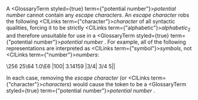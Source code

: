  



A <GlossaryTerm styled={true} term={"potential number"}><i>potential number</i></GlossaryTerm> cannot contain any *escape characters*. An *escape character* robs the following <ClLinks  term={"character"}><i>character</i></ClLinks> of all syntactic qualities, forcing it to be strictly <ClLinks  term={"alphabetic"}><i>alphabetic</i></ClLinks><sub>2</sub> and therefore unsuitable for use in a <GlossaryTerm styled={true} term={"potential number"}><i>potential number</i></GlossaryTerm> . For example, all of the following representations are interpreted as <ClLinks  term={"symbol"}><i>symbols</i></ClLinks>, not <ClLinks  term={"number"}><i>numbers</i></ClLinks>: 



\256 25\64 1.0\E6 |100| 3\.14159 |3/4| 3\/4 5|| 



In each case, removing the *escape character* (or <ClLinks  term={"character"}><i>characters</i></ClLinks>) would cause the token to be a <GlossaryTerm styled={true} term={"potential number"}><i>potential number</i></GlossaryTerm> . 



